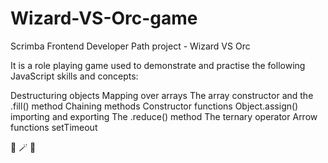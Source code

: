# Wizard-VS-Orc-game
Scrimba Frontend Developer Path project - Wizard VS Orc

It is a role playing game used to demonstrate and practise the following JavaScript skills and concepts:

Destructuring objects
Mapping over arrays
The array constructor and the .fill() method
Chaining methods
Constructor functions
Object.assign()
importing and exporting
The .reduce() method
The ternary operator
Arrow functions
setTimeout

🧙 🪄 🧟
